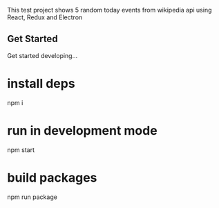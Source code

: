 This test project shows 5 random today events from wikipedia api using React, Redux and Electron

## Get Started

Get started developing...

# install deps
npm i

# run in development mode
npm start

# build packages
npm run package